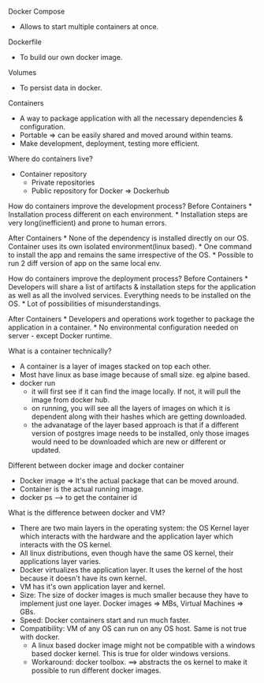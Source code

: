 Docker Compose
* Allows to start multiple containers at once.

Dockerfile
* To build our own docker image.

Volumes
* To persist data in docker.

Containers
* A way to package application with all the necessary dependencies & configuration.
* Portable => can be easily shared and moved around within teams.
* Make development, deployment, testing more efficient.

Where do containers live? 
* Container repository
    * Private repositories
    * Public repository for Docker => Dockerhub

How do containers improve the development process?
Before Containers
    * Installation process different on each environment.
    * Installation steps are very long(inefficient) and prone to human errors.

After Containers
    * None of the dependency is installed directly on our OS. Container uses its own isolated environment(linux based).
    * One command to install the app and remains the same irrespective of the OS.
    * Possible to run 2 diff version of app on the same local env.

How do containers improve the deployment process?
Before Containers
    * Developers will share a list of artifacts & installation steps for the application as well as all the involved services. Everything needs to be installed on the OS.
    * Lot of possibilities of misunderstandings.

After Containers
    * Developers and operations work together to package the application in a container.
    * No environmental configuration needed on server - except Docker runtime.


What is a container technically?
* A container is a layer of images stacked on top each other.
* Most have linux as base image because of small size. eg alpine based.
* docker run
    * it will first see if it can find the image locally. If not, it will pull the image from docker hub.
    * on running, you will see all the layers of images on which it is dependent along with their hashes which are getting downloaded.
    * the advanatage of the layer based approach is that if a different version of postgres image needs to be installed, only those images would need to be downloaded which are new or different or updated.

Different between docker image and docker container
* Docker image => It's the actual package that can be moved around.
* Container is the actual running image.
* docker ps --> to get the container id

What is the difference between docker and VM?
* There are two main layers in the operating system: the OS Kernel layer which interacts with the hardware and the application layer which interacts with the OS kernel.
* All linux distributions, even though have the same OS kernel, their applications layer varies.
* Docker virtualizes the application layer. It uses the kernel of the host because it doesn't have its own kernel.
* VM has it's own application layer and kernel.
* Size: The size of docker images is much smaller because they have to implement just one layer. Docker images => MBs, Virtual Machines => GBs.
* Speed: Docker containers start and run much faster.
* Compatibility: VM of any OS can run on any OS host. Same is not true with docker.
    * A linux based docker image might not be compatible with a windows based docker kernel. This is true for older windows versions.
    * Workaround: docker toolbox. ==> abstracts the os kernel to make it possible to run different docker images.
